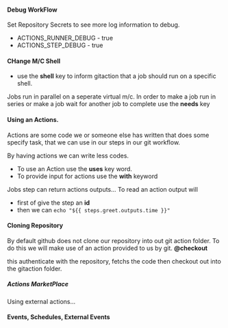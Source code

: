 #### Debug WorkFlow

Set Repository Secrets to see more log information to debug.

-   ACTIONS_RUNNER_DEBUG - true
-   ACTIONS_STEP_DEBUG - true

#### CHange M/C Shell

-   use the **shell** key to inform gitaction that a job should run on a specific shell.

Jobs run in parallel on a seperate virtual m/c.
In order to make a job run in series or make a job wait for another job to complete use the **needs** key

#### Using an Actions.

Actions are some code we or someone else has written that does some specify task, that we can use in our steps in our git workflow.

By having actions we can write less codes.

-   To use an Action use the **uses** key word.
-   To provide input for actions use the **with** keyword

Jobs step can return actions outputs...
To read an action output will

-   first of give the step an **id**
-   then we can `echo "${{ steps.greet.outputs.time }}"`

#### Cloning Repository

By default github does not clone our repository into out git action folder. To do this we will make use of an action provided to us by git. **@checkout**

this authenticate with the repository, fetchs the code then checkout out into the gitaction folder.

##### Actions MarketPlace
Using external actions...


#### Events, Schedules, External Events

